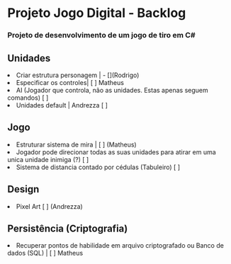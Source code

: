 # Projeto Jogo Digital - Backlog

### Projeto de desenvolvimento de um jogo de tiro em C#

## Unidades
<li>Criar estrutura personagem | - [](Rodrigo) </li>
<li>Especificar os controles|  [ ] Matheus</li> 
<li>AI (Jogador que controla, não as unidades. Estas apenas seguem comandos) [ ]</li>
<li>Unidades default | Andrezza [ ]</li>


## Jogo
<li>Estruturar sistema de mira | [ ] (Matheus)</li>
<li>Jogador pode direcionar todas as suas unidades para atirar em uma unica unidade inimiga (?) [ ]</li>
<li>Sistema de distancia contado por cédulas (Tabuleiro) [ ]</li>

## Design
<li> Pixel Art  [ ] (Andrezza)</li>

## Persistência (Criptografia)
<li> Recuperar pontos de habilidade em arquivo criptografado ou Banco de dados (SQL) | [ ] Matheus</li>
